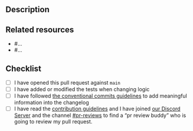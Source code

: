 ## Description

<!--
If this is a security issue stop right here and follow our documentation:
http://docs.django-cms.org/en/latest/contributing/development-policies.html#reporting-security-issues
-->

## Related resources

<!--
Add here links to existing issues or conversation from GitHub
or any other resource.
-->

* #...
* #...

## Checklist

<!--
Please check the following items before submitting, otherwise,
your pull request will be closed.

Use 'x' to check each item: [x] I have ...
-->

* [ ] I have opened this pull request against ``main``
* [ ] I have added or modified the tests when changing logic
* [ ] I have followed [the conventional commits guidelines](https://www.conventionalcommits.org/) to add meaningful information into the changelog
* [ ] I have read the [contribution guidelines](https://github.com/django-cms/django-cms/blob/develop/CONTRIBUTING.rst) and I have joined [our Discord Server](https://discord-pr-review-channel.django-cms.org) and the channel [#pr-reviews](https://discord.com/channels/800813886689247262/1236299181761630249) to find a “pr review buddy” who is going to review my pull request.
